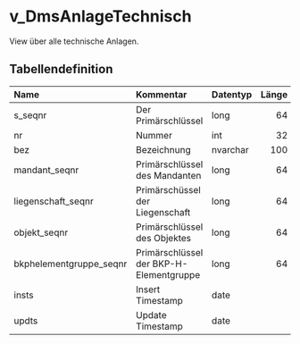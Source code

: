# v_DmsAnlageTechnisch

View über alle technische Anlagen.

## Tabellendefinition

| Name                    | Kommentar                               | Datentyp | Länge | Nullable |
| :---------------------- | :-------------------------------------- | :------- | ----: | :------: |
| s_seqnr                 | Der Primärschlüssel                     | long     |    64 |    N     |
| nr                      | Nummer                                  | int      |    32 |    N     |
| bez                     | Bezeichnung                             | nvarchar |   100 |    N     |
| mandant_seqnr           | Primärschlüssel des Mandanten           | long     |    64 |    N     |
| liegenschaft_seqnr      | Primärschüssel der Liegenschaft         | long     |    64 |    J     |
| objekt_seqnr            | Primärschlüssel des Objektes            | long     |    64 |    J     |
| bkphelementgruppe_seqnr | Primärschlüssel der BKP-H-Elementgruppe | long     |    64 |    J     |
| insts                   | Insert Timestamp                        | date     |       |    N     |
| updts                   | Update Timestamp                        | date     |       |    N     |
